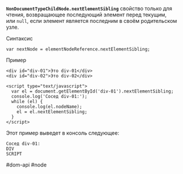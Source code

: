 **`NonDocumentTypeChildNode.nextElementSibling`** свойство только для чтения, возвращающее последующий элемент перед текущим, или `null`, если элемент является последним в своём родительском узле.

Синтаксис
```
var nextNode = elementNodeReference.nextElementSibling;
```

Пример
```
<div id="div-01">Это div-01</div>
<div id="div-02">Это div-02</div>

<script type="text/javascript">
  var el = document.getElementById('div-01').nextElementSibling;
  console.log('Сосед div-01:');
  while (el) {
    console.log(el.nodeName);
    el = el.nextElementSibling;
  }
</script>
```

Этот пример выведет в консоль следующее:

```
Сосед div-01:
DIV
SCRIPT
```

#dom-api #node